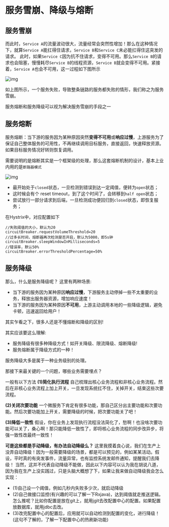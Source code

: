 # 服务雪崩、降级与熔断

## 服务雪崩

而此时，`Service A`的流量波动很大，流量经常会突然性增加！那么在这种情况下，就算`Service A`能扛得住请求，`Service B`和`Service C`未必能扛得住这突发的请求。
此时，如果`Service C`因为抗不住请求，变得不可用。那么`Service B`的请求也会阻塞，慢慢耗尽`Service B`的线程资源，`Service B`就会变得不可用。紧接着，`Service A`也会不可用，这一过程如下图所示

![img](https://img2018.cnblogs.com/blog/725429/201901/725429-20190130225824355-156743654.jpg)



如上图所示，一个服务失败，导致整条链路的服务都失败的情形，我们称之为服务雪崩。

服务熔断和服务降级可以视为解决服务雪崩的手段之一

## 服务熔断

服务熔断：当下游的服务因为某种原因突然**变得不可用**或**响应过慢**，上游服务为了保证自己整体服务的可用性，不再继续调用目标服务，直接返回，快速释放资源。如果目标服务情况好转则恢复调用。 

需要说明的是熔断其实是一个框架级的处理，那么这套熔断机制的设计，基本上业内用的是`断路器模式`

![img](https://img2018.cnblogs.com/blog/725429/201901/725429-20190130230717121-435467568.jpg)

- 最开始处于`closed`状态，一旦检测到错误到达一定阈值，便转为`open`状态；
- 这时候会有个 reset timeout，到了这个时间了，会转移到`half open`状态；
- 尝试放行一部分请求到后端，一旦检测成功便回归到`closed`状态，即恢复服务；

在Hystrix中，对应配置如下

```
//失败阈值的大小，默认为20
circuitBreaker.requestVolumeThreshold=20
//过多长时间，熔断器再次检测是否开启，默认为5000，即5s钟
circuitBreaker.sleepWindowInMilliseconds=5 
//错误率，默认50%
circuitBreaker.errorThresholdPercentage=50%
```



## 服务降级

那么，什么是服务降级呢？
这里有两种场景:

- 当下游的服务因为某种原因**响应过慢**，下游服务主动停掉一些不太重要的业务，释放出服务器资源，增加响应速度！
- 当下游的服务因为某种原因**不可用**，上游主动调用本地的一些降级逻辑，避免卡顿，迅速返回给用户！

其实乍看之下，很多人还是不懂熔断和降级的区别!

其实应该要这么理解:

- 服务降级有很多种降级方式！如开关降级、限流降级、熔断降级!
- 服务熔断属于降级方式的一种！

服务降级大多是属于一种业务级别的处理。

那接下来最关键的一个问题，哪些业务需要埋点？

一般有以下方法
**(1)简化执行流程**
自己梳理出核心业务流程和非核心业务流程。然后在非核心业务流程上加上开关，一旦发现系统扛不住，关掉开关，结束这些次要流程。

**(2)关闭次要功能**
一个微服务下肯定有很多功能，那自己区分出主要功能和次要功能。然后次要功能加上开关，需要降级的时候，把次要功能关了吧！

**(3)降低一致性**
假设，你在业务上发现执行流程没法简化了，愁啊！也没啥次要功能可以关了，桑心啊！那只能降低一致性了，即将核心业务流程的同步改异步，将强一致性改最终一致性！

**可是这些都是手动降级，有办法自动降级么？**
这里我摸着良心说，我们在生产上没弄自动降级！因为一般需要降级的场景，都是可以预见的，例如某某活动。假设，平时真的有突发事件，流量异常，也有监控系统发邮件通知，提醒我们去降级！
当然，这并不代表自动降级不能做，因此以下内容可以认为我在胡说八道，因为我在生产上没实践过，只是头脑大概想了下，如果让我来做自动降级我会怎么实现：

- (1)自己设一个阈值，例如几秒内失败多少次，就启动降级
- (2)自己做接口监控(有兴趣的可以了解一下Rxjava)，达到阈值就走推送逻辑。怎么推呢？比如你配置是放在git上，就用jgit去改配置中心的配置。如果配置放数据库，就用jdbc去改。
- (3)改完配置中心的配置后，应用就可以自动检测到配置的变化，进行降级！(这句不了解的，了解一下配置中心的热刷新功能)